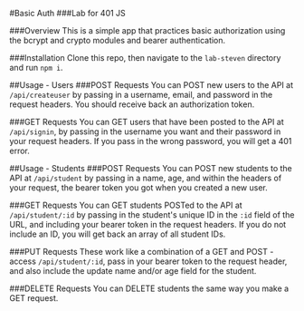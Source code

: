 #Basic Auth
###Lab for 401 JS

###Overview
This is a simple app that practices basic authorization using the bcrypt and crypto modules and bearer authentication.

###Installation
Clone this repo, then navigate to the `lab-steven` directory and run `npm i`.

##Usage - Users
###POST Requests
You can POST new users to the API at `/api/createuser` by passing in a username, email, and password in the request headers. You should receive back an authorization token.

###GET Requests
You can GET users that have been posted to the API at `/api/signin`, by passing in the username you want and their password in your request headers. If you pass in the wrong password, you will get a 401 error.

##Usage - Students
###POST Requests
You can POST new students to the API at `/api/student` by passing in a name, age, and within the headers of your request, the bearer token you got when you created a new user.

###GET Requests
You can GET students POSTed to the API at `/api/student/:id` by passing in the student's unique ID in the `:id` field of the URL, and including your bearer token in the request headers. If you do not include an ID, you will get back an array of all student IDs.

###PUT Requests
These work like a combination of a GET and POST - access `/api/student/:id`, pass in your bearer token to the request header, and also include the update name and/or age field for the student.

###DELETE Requests
You can DELETE students the same way you make a GET request.
